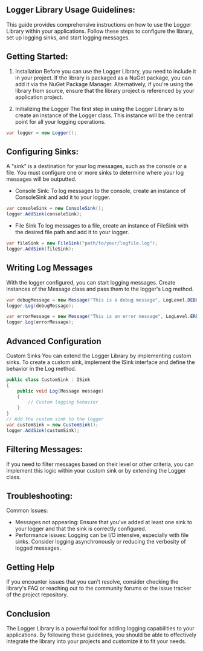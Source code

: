 ﻿## Logger Library Usage Guidelines:
This guide provides comprehensive instructions on how to use the Logger Library within your applications. Follow these steps to configure the library, set up logging sinks, and start logging messages.

## Getting Started:
1. Installation
Before you can use the Logger Library, you need to include it in your project. If the library is packaged as a NuGet package, you can add it via the NuGet Package Manager. Alternatively, if you're using the library from source, ensure that the library project is referenced by your application project.

2. Initializing the Logger
The first step in using the Logger Library is to create an instance of the Logger class. This instance will be the central point for all your logging operations.

```csharp 
var logger = new Logger();
```
## Configuring Sinks:
A "sink" is a destination for your log messages, such as the console or a file. You must configure one or more sinks to determine where your log messages will be outputted.

- Console Sink:
To log messages to the console, create an instance of ConsoleSink and add it to your logger.
```csharp 
var consoleSink = new ConsoleSink();
logger.AddSink(consoleSink);
```
- File Sink
To log messages to a file, create an instance of FileSink with the desired file path and add it to your logger.
```csharp 
var fileSink = new FileSink("path/to/your/logfile.log");
logger.AddSink(fileSink);
```
## Writing Log Messages
With the logger configured, you can start logging messages. Create instances of the Message class and pass them to the logger's Log method.

```csharp 
var debugMessage = new Message("This is a debug message", LogLevel.DEBUG, "Application");
logger.Log(debugMessage);

var errorMessage = new Message("This is an error message", LogLevel.ERROR, "Database");
logger.Log(errorMessage);
```

## Advanced Configuration
Custom Sinks
You can extend the Logger Library by implementing custom sinks. To create a custom sink, implement the ISink interface and define the behavior in the Log method.

```csharp 
public class CustomSink : ISink
{
    public void Log(Message message)
    {
        // Custom logging behavior
    }
}
// Add the custom sink to the logger
var customSink = new CustomSink();
logger.AddSink(customSink);
```

## Filtering Messages:
If you need to filter messages based on their level or other criteria, you can implement this logic within your custom sink or by extending the Logger class.

## Troubleshooting:
Common Issues:
- Messages not appearing: Ensure that you've added at least one sink to your logger and that the sink is correctly configured.
- Performance issues: Logging can be I/O intensive, especially with file sinks. Consider logging asynchronously or reducing the verbosity of logged messages.

## Getting Help
If you encounter issues that you can't resolve, consider checking the library's FAQ or reaching out to the community forums or the issue tracker of the project repository.

## Conclusion
The Logger Library is a powerful tool for adding logging capabilities to your applications. By following these guidelines, you should be able to effectively integrate the library into your projects and customize it to fit your needs.
